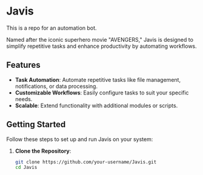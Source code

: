 # Javis
This is a repo for an automation bot.

Named after the iconic superhero movie "AVENGERS," Javis is designed to simplify repetitive tasks and enhance productivity by automating workflows.

## Features
- **Task Automation**: Automate repetitive tasks like file management, notifications, or data processing.
- **Customizable Workflows**: Easily configure tasks to suit your specific needs.
- **Scalable**: Extend functionality with additional modules or scripts.

## Getting Started
Follow these steps to set up and run Javis on your system:

1. **Clone the Repository**:
   ```bash
   git clone https://github.com/your-username/Javis.git
   cd Javis